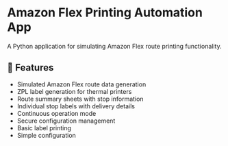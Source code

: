 # Amazon Flex Printing Automation App

A Python application for simulating Amazon Flex route printing functionality.

## 🚀 Features
- Simulated Amazon Flex route data generation
- ZPL label generation for thermal printers
- Route summary sheets with stop information
- Individual stop labels with delivery details
- Continuous operation mode
- Secure configuration management
- Basic label printing
- Simple configuration
